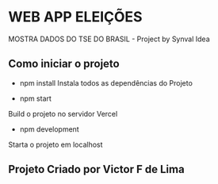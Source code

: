 # WEB APP ELEIÇÕES

MOSTRA DADOS DO TSE DO BRASIL - Project by Synval Idea

## Como iniciar o projeto

- npm install
  Instala todos as dependências do Projeto

- npm start

Build o projeto no servidor Vercel

- npm development

Starta o projeto em localhost



## Projeto Criado por Victor F de Lima